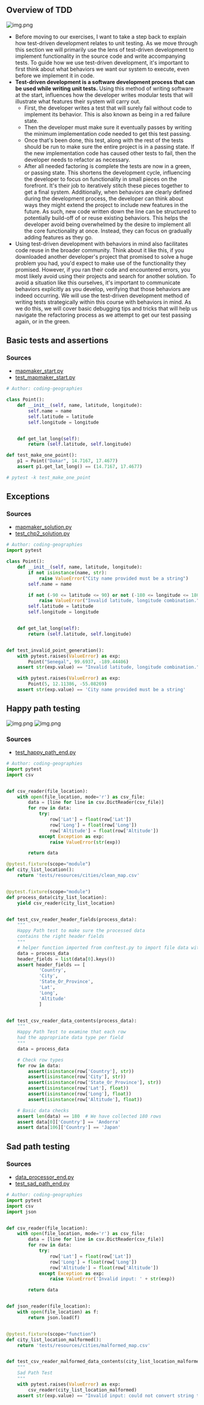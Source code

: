 #

## Overview of TDD

![img.png](images/tdd.png)

- Before moving to our exercises, I want to take a step back to explain how test-driven development relates to unit
testing. As we move through this section we will primarily use the lens of test-driven development to implement
functionality in the source code and write accompanying tests. To guide how we use test-driven development, it's
important to first think about what behaviors we want our system to execute, even before we implement it in code.
- **Test-driven development is a software development process that can be used while writing unit tests.** Using this
method of writing software at the start, influences how the developer writes modular tests that will illustrate what
features their system will carry out.
  - First, the developer writes a test that will surely fail without code to implement its behavior. This is also known
  as being in a red failure state.
  - Then the developer must make sure it eventually passes by writing the minimum implementation code needed to get this
  test passing.
  - Once that's been done, this test, along with the rest of the tests should be run to make sure the entire project is
  in a passing state. If the new implementation code has caused other tests to fail, then the developer needs to
  refactor as necessary.
  - After all needed factoring is complete the tests are now in a green, or passing state. This shortens the development
  cycle, influencing the developer to focus on functionality in small pieces on the forefront. It's their job to
  iteratively stitch these pieces together to get a final system. Additionally, when behaviors are clearly defined
  during the development process, the developer can think about ways they might extend the project to include new
  features in the future. As such, new code written down the line can be structured to potentially build-off of or
  reuse existing behaviors. This helps the developer avoid being overwhelmed by the desire to implement all the core
  functionality at once. Instead, they can focus on gradually adding features as they go.
- Using test-driven development with behaviors in mind also facilitates code reuse in the broader community. Think about
it like this, if you downloaded another developer's project that promised to solve a huge problem you had, you'd expect
to make use of the functionality they promised. However, if you ran their code and encountered errors, you most likely
avoid using their projects and search for another solution. To avoid a situation like this ourselves, it's important to
communicate behaviors explicitly as you develop, verifying that those behaviors are indeed occurring. We will use the
test-driven development method of writing tests strategically within this course with behaviors in mind. As we do this,
we will cover basic debugging tips and tricks that will help us navigate the refactoring process as we attempt to get
our test passing again, or in the green.

## Basic tests and assertions

### Sources

* [mapmaker_start.py](https://github.com/thehimel/dockerized-pytest-course/blob/master/scripts/chp2/video2/mapmaker_start.py)
* [test_mapmaker_start.py](https://github.com/thehimel/dockerized-pytest-course/blob/master/tests/chp2/video2/test_mapmaker_start.py)

```python
# Author: coding-geographies

class Point():
    def __init__(self, name, latitude, longitude):
        self.name = name
        self.latitude = latitude
        self.longitude = longitude


    def get_lat_long(self):
        return (self.latitude, self.longitude)

def test_make_one_point():
    p1 = Point("Dakar", 14.7167, 17.4677)
    assert p1.get_lat_long() == (14.7167, 17.4677)

# pytest -k test_make_one_point
```

## Exceptions

### Sources

* [mapmaker_solution.py](https://github.com/thehimel/dockerized-pytest-course/blob/final-state-per-chapter/scripts/chp2/video5/mapmaker_solution.py)
* [test_chp2_solution.py](https://github.com/thehimel/dockerized-pytest-course/blob/final-state-per-chapter/tests/chp2/video5/test_chp2_solution.py)

```python
# Author: coding-geographies
import pytest

class Point():
    def __init__(self, name, latitude, longitude):
        if not isinstance(name, str):
            raise ValueError("City name provided must be a string")
        self.name = name

        if not (-90 <= latitude <= 90) or not (-180 <= longitude <= 180):
            raise ValueError("Invalid latitude, longitude combination.")
        self.latitude = latitude
        self.longitude = longitude


    def get_lat_long(self):
        return (self.latitude, self.longitude)


def test_invalid_point_generation():
    with pytest.raises(ValueError) as exp:
        Point("Senegal", 99.6937, -189.44406)
    assert str(exp.value) == "Invalid latitude, longitude combination."

    with pytest.raises(ValueError) as exp:
        Point(5, 12.11386, -55.08269)
    assert str(exp.value) == 'City name provided must be a string'
```

## Happy path testing

![img.png](images/hpt.png)
![img.png](images/spt.png)

### Sources

* [test_happy_path_end.py](https://github.com/thehimel/dockerized-pytest-course/blob/final-state-per-chapter/tests/chp2/video6/test_happy_path_end.py)

```python
# Author: coding-geographies
import pytest
import csv


def csv_reader(file_location):
    with open(file_location, mode='r') as csv_file:
        data = [line for line in csv.DictReader(csv_file)]
        for row in data:
            try:
                row['Lat'] = float(row['Lat'])
                row['Long'] = float(row['Long'])
                row['Altitude'] = float(row['Altitude'])
            except Exception as exp:
                raise ValueError(str(exp))

        return data

@pytest.fixture(scope="module")
def city_list_location():
    return 'tests/resources/cities/clean_map.csv'


@pytest.fixture(scope="module")
def process_data(city_list_location):
    yield csv_reader(city_list_location)


def test_csv_reader_header_fields(process_data):
    """
    Happy Path test to make sure the processed data
    contains the right header fields
    """
    # helper function imported from conftest.py to import file data with our csv reader
    data = process_data
    header_fields = list(data[0].keys())
    assert header_fields == [
            'Country',
            'City',
            'State_Or_Province',
            'Lat',
            'Long',
            'Altitude'
            ]


def test_csv_reader_data_contents(process_data):
    """
    Happy Path Test to examine that each row
    had the appropriate data type per field
    """
    data = process_data

    # Check row types
    for row in data:
        assert(isinstance(row['Country'], str))
        assert(isinstance(row['City'], str))
        assert(isinstance(row['State_Or_Province'], str))
        assert(isinstance(row['Lat'], float))
        assert(isinstance(row['Long'], float))
        assert(isinstance(row['Altitude'], float))

    # Basic data checks
    assert len(data) == 180  # We have collected 180 rows
    assert data[0]['Country'] == 'Andorra'
    assert data[106]['Country'] == 'Japan'
```

## Sad path testing

### Sources

* [data_processor_end.py](https://github.com/thehimel/dockerized-pytest-course/blob/final-state-per-chapter/scripts/chp2/video7/data_processor_end.py)
* [test_sad_path_end.py](https://github.com/thehimel/dockerized-pytest-course/blob/final-state-per-chapter/tests/chp2/video7/test_sad_path_end.py)

```python
# Author: coding-geographies
import pytest
import csv
import json


def csv_reader(file_location):
    with open(file_location, mode='r') as csv_file:
        data = [line for line in csv.DictReader(csv_file)]
        for row in data:
            try:
                row['Lat'] = float(row['Lat'])
                row['Long'] = float(row['Long'])
                row['Altitude'] = float(row['Altitude'])
            except Exception as exp:
                raise ValueError('Invalid input: ' + str(exp))

        return data


def json_reader(file_location):
    with open(file_location) as f:
        return json.load(f)


@pytest.fixture(scope="function")
def city_list_location_malformed():
    return 'tests/resources/cities/malformed_map.csv'


def test_csv_reader_malformed_data_contents(city_list_location_malformed):
    """
    Sad Path Test
    """
    with pytest.raises(ValueError) as exp:
        csv_reader(city_list_location_malformed)
    assert str(exp.value) == "Invalid input: could not convert string to float: 'not_an_altitude'"
```
